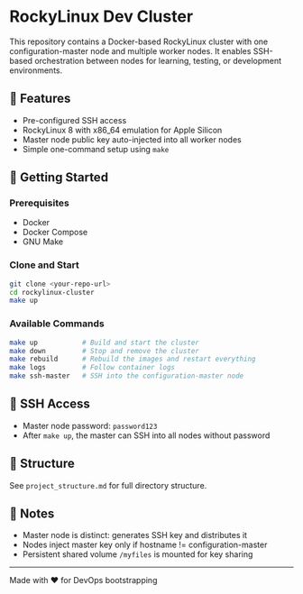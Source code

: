 # RockyLinux Dev Cluster

This repository contains a Docker-based RockyLinux cluster with one configuration-master node and multiple worker nodes. It enables SSH-based orchestration between nodes for learning, testing, or development environments.

## 🧰 Features
- Pre-configured SSH access
- RockyLinux 8 with x86_64 emulation for Apple Silicon
- Master node public key auto-injected into all worker nodes
- Simple one-command setup using `make`

## 🚀 Getting Started

### Prerequisites
- Docker
- Docker Compose
- GNU Make

### Clone and Start
```bash
git clone <your-repo-url>
cd rockylinux-cluster
make up
```

### Available Commands
```bash
make up           # Build and start the cluster
make down         # Stop and remove the cluster
make rebuild      # Rebuild the images and restart everything
make logs         # Follow container logs
make ssh-master   # SSH into the configuration-master node
```

## 🔐 SSH Access
- Master node password: `password123`
- After `make up`, the master can SSH into all nodes without password

## 📁 Structure
See `project_structure.md` for full directory structure.

## 🧪 Notes
- Master node is distinct: generates SSH key and distributes it
- Nodes inject master key only if hostname != configuration-master
- Persistent shared volume `/myfiles` is mounted for key sharing

---

Made with ❤️ for DevOps bootstrapping